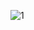 ![1](https://user-images.githubusercontent.com/77439799/204718897-e807709f-891d-4f83-ba30-b85eed77be8f.PNG)
